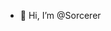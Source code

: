 - 👋 Hi, I’m @Sorcerer

<!---
Imsorcerer/Imsorcerer is a ✨ special ✨ repository because its `README.md` (this file) appears on your GitHub profile.
You can click the Preview link to take a look at your changes.
--->
